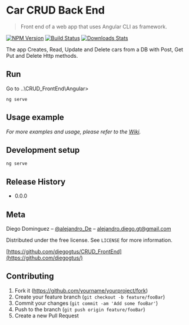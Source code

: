 # Car CRUD Back End
> Front end of a web app that uses Angular CLI as framework. 

[![NPM Version][npm-image]][npm-url]
[![Build Status][travis-image]][travis-url]
[![Downloads Stats][npm-downloads]][npm-url]

The app Creates, Read, Update and Delete cars from a DB with Post, Get Put and Delete Http methods.

## Run
Go to ..\CRUD_FrontEnd\Angular>

```
ng serve
```

## Usage example

_For more examples and usage, please refer to the [Wiki][wiki]._

## Development setup

```
ng serve
```

## Release History

* 0.0.0

## Meta

Diego Dominguez – [@alejandro_De](https://twitter.com/dbader_org) – alejandro.diego.gt@gmail.com

Distributed under the free license. See ``LICENSE`` for more information.

[https://github.com/diegogtus/CRUD_FrontEnd](https://github.com/diegogtus/)

## Contributing

1. Fork it (<https://github.com/yourname/yourproject/fork>)
2. Create your feature branch (`git checkout -b feature/fooBar`)
3. Commit your changes (`git commit -am 'Add some fooBar'`)
4. Push to the branch (`git push origin feature/fooBar`)
5. Create a new Pull Request

<!-- Markdown link & img dfn's -->
[npm-image]: https://img.shields.io/npm/v/datadog-metrics.svg?style=flat-square
[npm-url]: https://npmjs.org/package/datadog-metrics
[npm-downloads]: https://img.shields.io/npm/dm/datadog-metrics.svg?style=flat-square
[travis-image]: https://img.shields.io/travis/dbader/node-datadog-metrics/master.svg?style=flat-square
[travis-url]: https://travis-ci.org/dbader/node-datadog-metrics
[wiki]: https://github.com/yourname/yourproject/wiki


